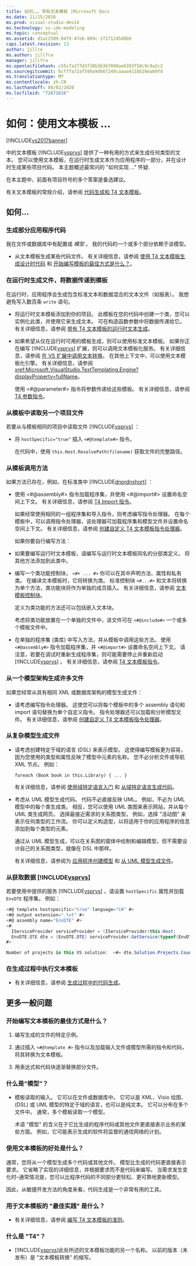 ```yaml
---
title: 如何。。。带有文本模板 |Microsoft Docs
ms.date: 11/15/2016
ms.prod: visual-studio-dev14
ms.technology: vs-ide-modeling
ms.topic: conceptual
ms.assetid: d1ac2509-0479-47eb-809c-1f171245d0b6
caps.latest.revision: 13
author: jillre
ms.author: jillfra
manager: jillfra
ms.openlocfilehash: c55c7a277d3f38b36367008ae6393f58c9c9a2c2
ms.sourcegitcommit: 6cfffa72af599a9d667249caaaa411bb28ea69fd
ms.translationtype: MT
ms.contentlocale: zh-CN
ms.lasthandoff: 09/02/2020
ms.locfileid: "72671616"
---
```

# <a name="how-to--with-text-templates"></a>如何：使用文本模板 ... 
[!INCLUDE[vs2017banner](../includes/vs2017banner.md)]

中的文本模板 [!INCLUDE[vsprvs](../includes/vsprvs-md.md)] 提供了一种有用的方式来生成任何类型的文本。 您可以使用文本模板，在运行时生成文本作为应用程序的一部分，并在设计时生成某些项目代码。 本主题概述最常问的 "如何实现 ..." 怀疑.

 在本主题中，前面有项目符号的多个答案是备选建议。

 有关文本模板的常规介绍，请参阅 [代码生成和 T4 文本模板](../modeling/code-generation-and-t4-text-templates.md)。

## <a name="how-to-"></a>如何…

### <a name="generate-part-of-my-application-code"></a>生成部分应用程序代码
 我在文件或数据库中有配置或 *模型* 。 我的代码的一个或多个部分依赖于该模型。

- 从文本模板生成某些代码文件。 有关详细信息，请参阅 [使用 T4 文本模板生成设计时代码](../modeling/design-time-code-generation-by-using-t4-text-templates.md) 和 [开始编写模板的最佳方式是什么？](#starting)。

### <a name="generate-files-at-run-time-passing-data-into-the-template"></a>在运行时生成文件，将数据传递到模板
 在运行时，应用程序会生成包含标准文本和数据混合的文本文件（如报表）。 我想避免写入数百条 `write` 语句。

- 将运行时文本模板添加到你的项目。 此模板在您的代码中创建一个类，您可以实例化此类，并使用它来生成文本。 可在构造函数参数中将数据传递给它。 有关详细信息，请参阅 [带有 T4 文本模板的运行时文本生成](../modeling/run-time-text-generation-with-t4-text-templates.md)。

- 如果希望从仅在运行时可用的模板生成，则可以使用标准文本模板。 如果你正在编写 [!INCLUDE[vsprvs](../includes/vsprvs-md.md)] 扩展，则可以调用文本模板化服务。 有关详细信息，请参阅 [在 VS 扩展中调用文本转换](../modeling/invoking-text-transformation-in-a-vs-extension.md)。 在其他上下文中，可以使用文本模板化引擎。 有关详细信息，请参阅 <xref:Microsoft.VisualStudio.TextTemplating.Engine?displayProperty=fullName>。

     使用 \<#@parameter#> 指令将参数传递给这些模板。 有关详细信息，请参阅 [T4 参数指令](../modeling/t4-parameter-directive.md)。

### <a name="read-another-project-file-from-a-template"></a>从模板中读取另一个项目文件
 若要从与模板相同的项目中读取文件 [!INCLUDE[vsprvs](../includes/vsprvs-md.md)] ：

- 将 `hostSpecific="true"` 插入 `<#@template#>` 指令。

     在代码中，使用 `this.Host.ResolvePath(filename)` 获取文件的完整路径。

### <a name="invoke-methods-from-a-template"></a>从模板调用方法
 如果方法已存在，例如，在标准类中 [!INCLUDE[dnprdnshort](../includes/dnprdnshort-md.md)] ：

- 使用 \<#@assembly#> 指令加载程序集，并使用 \<#@import#> 设置命名空间上下文。 有关详细信息，请参阅 [T4 Import 指令](../modeling/t4-import-directive.md)。

   如果经常使用相同的一组程序集和导入指令，则考虑编写指令处理器。 在每个模板中，可以调用指令处理器，该处理器可加载程序集和模型文件并设置命名空间上下文。 有关详细信息，请参阅 [创建自定义 T4 文本模板指令处理器](../modeling/creating-custom-t4-text-template-directive-processors.md)。

  如果你要自行编写方法：

- 如果要编写运行时文本模板，请编写与运行时文本模板同名的分部类定义。 将其他方法添加到此类中。

- 编写一个类功能控制块， `<#+ ... #>` 你可以在其中声明方法、属性和私有类。 在编译文本模板时，它将转换为类。 标准控制块 `<#...#>` 和文本将转换为单个方法，类功能块将作为单独的成员插入。 有关详细信息，请参阅 [文本模板控制块](../modeling/text-template-control-blocks.md)。

   定义为类功能的方法还可以包括嵌入文本块。

   考虑将类功能放置在一个单独的文件中，该文件可在 `<#@include#>` 一个或多个模板文件中。

- 在单独的程序集 (类库) 中写入方法，并从模板中调用这些方法。 使用 `<#@assembly#>` 指令加载程序集，并 `<#@import#>` 设置命名空间上下文。 请注意，若要在调试时重新生成程序集，则可能需要停止并重新启动 [!INCLUDE[vsprvs](../includes/vsprvs-md.md)] 。 有关详细信息，请参阅 [T4 文本模板指令](../modeling/t4-text-template-directives.md)。

### <a name="generate-many-files-from-one-model-schema"></a>从一个模型架构生成许多文件
 如果您经常从具有相同 XML 或数据库架构的模型生成文件：

- 请考虑编写指令处理器。 这使您可以将每个模板中的多个 assembly 语句和 import 语句替换为单个自定义指令。 指令处理器还可以加载和分析模型文件。 有关详细信息，请参阅 [创建自定义 T4 文本模板指令处理器](../modeling/creating-custom-t4-text-template-directive-processors.md)。

### <a name="generate-files-from-a-complex-model"></a>从复杂模型生成文件

- 请考虑创建特定于域的语言 (DSL) 来表示模型。 这使得编写模板更为容易，因为您使用的类型和属性反映了模型中元素的名称。 您不必分析文件或导航 XML 节点。 例如：

     `foreach (Book book in this.Library) { ... }`

     有关详细信息，请参阅 [使用域特定语言入门](../modeling/getting-started-with-domain-specific-languages.md) 和 [从域特定语言生成代码](../modeling/generating-code-from-a-domain-specific-language.md)。

- 考虑从 UML 模型生成代码。 代码不必直接反映 UML。 例如，不必为 UML 模型中的每个类生成类。 相反，您可以使用 UML 类图来表示网站，并从每个 UML 类生成网页。 选择最接近需求的关系图类型。 例如，选择 "活动图" 来表示任何类型的工作流。 你可以定义构造型，以将适用于你的应用程序的信息添加到每个类型的元素。

     通过从 UML 模型生成，可以在关系图的窗体中绘制和编辑模型，但不需要设计自己的关系图类型，就像在 DSL 中那样。

     有关详细信息，请参阅为 [应用程序创建模型](../modeling/create-models-for-your-app.md) 和 [从 UML 模型生成文件](../modeling/generate-files-from-a-uml-model.md)。

### <a name="get-data-from-vsprvs"></a>从获取数据 [!INCLUDE[vsprvs](../includes/vsprvs-md.md)]
 若要使用中提供的服务 [!INCLUDE[vsprvs](../includes/vsprvs-md.md)] ，请设置 `hostSpecific` 属性并加载 `EnvDTE` 程序集。 例如：

```csharp
<#@ template hostspecific="true" language="C#" #>
<#@ output extension=".txt" #>
<#@ assembly name="EnvDTE" #>
<#
  IServiceProvider serviceProvider = (IServiceProvider)this.Host;
  EnvDTE.DTE dte = (EnvDTE.DTE) serviceProvider.GetService(typeof(EnvDTE.DTE));
#>

Number of projects in this VS solution:  <#= dte.Solution.Projects.Count #>

```

### <a name="execute-text-templates-in-the-build-process"></a>在生成过程中执行文本模板

- 有关详细信息，请参阅 [生成过程中的代码生成](../modeling/code-generation-in-a-build-process.md)。

## <a name="more-general-questions"></a>更多一般问题

### <a name="what-is-the-best-way-to-start-writing-a-text-template"></a><a name="starting"></a> 开始编写文本模板的最佳方式是什么？

1. 编写生成的文件的特定示例。

2. 通过插入 `<#@template #>` 指令以及加载输入文件或模型所需的指令和代码，将其转换为文本模板。

3. 用表达式和代码块逐渐替换部分文件。

### <a name="what-is-a-model"></a>什么是“模型”？

- 模板读取的输入。 它可以在文件或数据库中。 它可以是 XML、Visio 绘图、 (DSL) 或 UML 模型的特定于域的语言，也可以是纯文本。 它可以分布在多个文件中。 通常，多个模板读取一个模型。

     术语 "模型" 的含义在于它比生成的程序代码或其他文件更直接表示业务的某些方面。 例如，它可能表示生成的软件将监督的通信网络的计划。

### <a name="what-is-the-benefit-of-using-text-templates"></a>使用文本模板的好处是什么？
 通常，您将从一个模型生成多个代码或其他文件。 模型比生成的代码更直接表示要求。 它省略了实现的详细信息，并根据要求而不是代码来编写。 当需求发生变化时–通常情况是，您可以比程序代码的不同部分更轻松、更可靠地更新模型。

 因此，从敏捷开发方法的角度来看，代码生成是一个非常有用的工具。

### <a name="what-best-practices-are-there-for-text-templates"></a>用于文本模板的 "最佳实践" 是什么？

- 有关详细信息，请参阅 [编写 T4 文本模板的准则](../modeling/guidelines-for-writing-t4-text-templates.md)。

### <a name="what-is-t4"></a>什么是 "T4"？

- [!INCLUDE[vsprvs](../includes/vsprvs-md.md)]此处所述的文本模板功能的另一个名称。 以前的版本（未发布）是 "文本模板转换" 的缩写。
